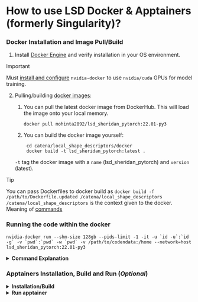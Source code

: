 # How to use LSD Docker & Apptainers (formerly Singularity)?

### Docker Installation and Image Pull/Build
1. Install [Docker Engine](https://docs.docker.com/engine/install/) and verify installation in your OS environment.
> [!IMPORTANT]
> Must [install and configure](https://docs.nvidia.com/datacenter/cloud-native/container-toolkit/latest/install-guide.html) `nvidia-docker` to use `nvidia/cuda` GPUs for model training. 
2. Pulling/building [docker images](https://hub.docker.com/repository/docker/mohinta2892/lsd_sheridan_pytorch/general):
   1. You can pull the latest docker image from DockerHub. This will load the image onto your local memory.

      ```
      docker pull mohinta2892/lsd_sheridan_pytorch:22.01-py3
      ``` 

   2. You can build the docker image yourself:
        ``` 
         cd catena/local_shape_descriptors/docker
         docker build -t lsd_sheridan_pytorch:latest .
        ```
   `-t` tag the docker image with a `name` (lsd_sheridan_pytorch) and `version` (latest).
> [!TIP]
> You can pass Dockerfiles to docker build as ` docker build -f /path/to/Dockerfile.updated /catena/local_shape_descriptors `
> `/catena/local_shape_descriptors` is the context given to the docker. Meaning of [commands](https://docs.docker.com/reference/cli/docker/image/build/)

### Running the code within the docker

```
nvidia-docker run --shm-size 128gb --pids-limit -1 -it -u `id -u`:`id -g` -v `pwd`:`pwd` -w `pwd` -v /path/to/codendata:/home --network=host lsd_sheridan_pytorch:22.01-py3
```
<details>
<summary><strong>Command Explanation</strong></summary>

`nvidia-docker run` starts a new container using an NVIDIA Docker image. The additional options specify the container's resources, permissions, and environment:

- `--shm-size 128gb` sets the shared memory size available to the container to 128 gigabytes. This is useful for processes within the container that use shared memory for communication, like some data processing and machine learning tasks.

- `--pids-limit -1` removes any limitation on the number of process IDs (PIDs) that can be created within the container. This is useful for applications that spawn many processes.

- `-it` runs the container in interactive mode with a terminal attached, allowing you to interact with the command line inside the container.

- `-u \`id -u\`:\`id -g\`` sets the user ID and group ID inside the container to match the current user's UID and GID, promoting security by not running processes as the root user inside the container.

- `-v \`pwd\`:\`pwd\`` mounts the current working directory (`pwd` returns the present working directory's path) on the host machine to the same path inside the container, ensuring files and data are synchronised between the host and the container.

- `-w \`pwd\`` sets the working directory inside the container to match the host's current working directory, meaning when you start the container, it will execute commands from this directory.

- `-v /path/to/codendata:/home` mounts the host directory `/path/to/codendata` to `/home` inside the container, allowing the container to access and store data in this directory.

- `--network=host` configures the container to use the host's network stack, meaning the container shares the host's IP address and port namespace. This is useful for network-intensive applications or when the container needs to listen on the host's network interfaces directly.

- `lsd_sheridan_pytorch:22.01-py3` specifies the Docker image to use for the container. In this case, it's using the `latest` version of an image named `lsd_sheridan_pytorch:22.01-py3`.
</details>

### Apptainers Installation, Build and Run (*Optional*)
<details close> 
<summary><strong>Installation/Build</strong></summary>
<br>
1. Install <a href="https://apptainer.org/docs/admin/1.0/installation.html#">Apptainer</a> and verify in your OS environment.<br>
2. Build the apptainer:<br>
<code>sudo apptainer build lsd_sheridan_pytorch_2201py3.sif docker://mohinta2892/lsd_sheridan_pytorch:22.01-py3</code><br>
Customize your build (e.g., writable sandbox) by following instructions <a href="https://apptainer.org/docs/user/1.0/build_a_container.html">here</a>.<br>
<blockquote style="color: red;">
  <strong>WARNING:</strong> Apptainer has not been extensively tested yet across High-Performance-Computing environments. Hence, there may be issues.
</blockquote>
</details>

<details close> 
<summary><strong>Run apptainer</strong></summary>
<br>

```
apptainer run  --nv --bind /path/to/codendata:/home apptainer_image/lsd_sheridan_pytorch_2201py3.sif
```
</details>
